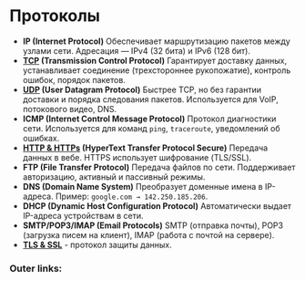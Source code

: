 
# Протоколы

- **IP (Internet Protocol)** Обеспечивает маршрутизацию пакетов между узлами сети. Адресация — IPv4 (32 бита) и IPv6 (128 бит).
- **[TCP](2.%20Theory/Инфраструктура/Сетевые%20протоколы/TCP.md) (Transmission Control Protocol)** Гарантирует доставку данных, устанавливает соединение (трехстороннее рукопожатие), контроль ошибок, порядок пакетов.
- **[UDP](2.%20Theory/Инфраструктура/Сетевые%20протоколы/UDP.md) (User Datagram Protocol)** Быстрее TCP, но без гарантии доставки и порядка следования пакетов. Используется для VoIP, потокового видео, DNS.
- **ICMP (Internet Control Message Protocol)** Протокол диагностики сети. Используется для команд `ping`, `traceroute`, уведомлений об ошибках.
- **[HTTP & HTTPs](2.%20Theory/Инфраструктура/Сетевые%20протоколы/HTTP%20&%20HTTPs.md) (HyperText Transfer Protocol Secure)** Передача данных в вебе. HTTPS использует шифрование (TLS/SSL).
- **FTP (File Transfer Protocol)** Передача файлов по сети. Поддерживает авторизацию, активный и пассивный режимы.
- **DNS (Domain Name System)** Преобразует доменные имена в IP-адреса. Пример: `google.com → 142.250.185.206`.
- **DHCP (Dynamic Host Configuration Protocol)** Автоматически выдает IP-адреса устройствам в сети.
- **SMTP/POP3/IMAP (Email Protocols)** SMTP (отправка почты), POP3 (загрузка писем на клиент), IMAP (работа с почтой на сервере).
- **[TLS & SSL](2.%20Theory/Инфраструктура/Сетевые%20протоколы/TLS%20&%20SSL.md)** - протокол защиты данных.

### Outer links:

